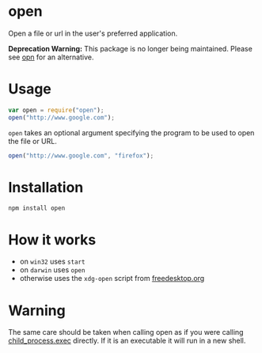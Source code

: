# open

Open a file or url in the user's preferred application.

**Deprecation Warning:**  This package is no longer being maintained.  Please see
[opn](https://github.com/sindresorhus/opn) for an alternative.

# Usage

```javascript
var open = require("open");
open("http://www.google.com");
```

`open` takes an optional argument specifying the program to be used to open the
file or URL.

```javascript
open("http://www.google.com", "firefox");
```

# Installation

    npm install open

# How it works

- on `win32` uses `start`
- on `darwin` uses `open`
- otherwise uses the `xdg-open` script from [freedesktop.org](http://portland.freedesktop.org/xdg-utils-1.0/xdg-open.html)

# Warning

The same care should be taken when calling open as if you were calling
[child_process.exec](http://nodejs.org/api/child_process.html#child_process_child_process_exec_command_options_callback)
directly. If it is an executable it will run in a new shell.
